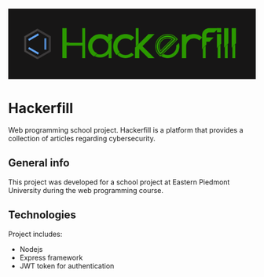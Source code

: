 ![alt logo](https://github.com/LukeAz/Hackerfill/blob/main/docs/logo.png)
# Hackerfill
Web programming school project. Hackerfill is a platform that provides a collection of articles regarding cybersecurity. 

## General info
This project was developed for a school project at Eastern Piedmont University during the web programming course.

## Technologies
Project includes:
* Nodejs
* Express framework
* JWT token for authentication
